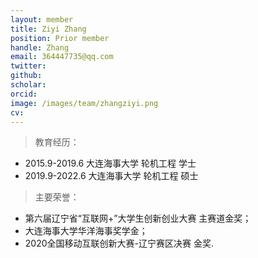 ```yaml
---
layout: member
title: Ziyi Zhang
position: Prior member
handle: Zhang
email: 364447735@qq.com
twitter: 
github: 
scholar:
orcid: 
image: /images/team/zhangziyi.png
cv: 
---
```


>教育经历：

- 2015.9-2019.6 大连海事大学 轮机工程 学士 
- 2019.9-2022.6 大连海事大学 轮机工程 硕士 

>主要荣誉：

- 第六届辽宁省“互联网+”大学生创新创业大赛 主赛道金奖； 
- 大连海事大学华洋海事奖学金；
- 2020全国移动互联创新大赛-辽宁赛区决赛 金奖.